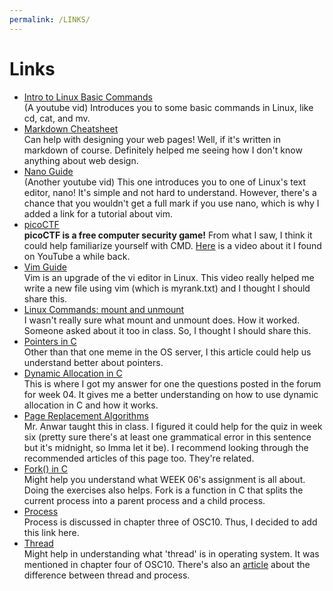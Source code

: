 ```yaml
---
permalink: /LINKS/
---
```


# Links
- [Intro to Linux Basic Commands](https://www.youtube.com/watch?v=BMGixkvJ-6w) <br>
(A youtube vid) Introduces you to some basic commands in Linux, like cd, cat, and mv.
- [Markdown Cheatsheet](https://enterprise.github.com/downloads/en/markdown-cheatsheet.pdf) <br>
Can help with designing your web pages! Well, if it's written in markdown of course. Definitely helped me seeing how I don't know anything about web design.
- [Nano Guide](https://www.youtube.com/watch?v=Jf0ZJZJ8jlI) <br>
(Another youtube vid) This one introduces you to one of Linux's text editor, nano! It's simple and not hard to understand. However, there's a chance that you wouldn't get a full mark if you use nano, which is why I added a link for a tutorial about vim.
- [picoCTF](https://picoctf.org/) <br>
__picoCTF is a free computer security game!__ From what I saw, I think it could help familiarize yourself with CMD. [Here](https://youtu.be/P07NH5F-t3s) is a video about it I found on YouTube a while back.
- [Vim Guide](https://www.youtube.com/watch?v=bVwgwaDmZp4) <br>
Vim is an upgrade of the vi editor in Linux. This video really helped me write a new file using vim (which is myrank.txt) and I thought I should share this.
- [Linux Commands: mount and unmount](https://www.computerhope.com/unix/umount.htm) <br>
I wasn't really sure what mount and unmount does. How it worked. Someone asked about it too in class. So, I thought I should share this.
- [Pointers in C](https://www.geeksforgeeks.org/pointers-in-c-and-c-set-1-introduction-arithmetic-and-array/) <br>
Other than that one meme in the OS server, I this article could help us understand better about pointers.
- [Dynamic Allocation in C](https://www.geeksforgeeks.org/dynamic-memory-allocation-in-c-using-malloc-calloc-free-and-realloc/) <br>
This is where I got my answer for one the questions posted in the forum for week 04. It gives me a better understanding on how to use dynamic allocation in C and how it works.
- [Page Replacement Algorithms](https://www.geeksforgeeks.org/page-replacement-algorithms-in-operating-systems/) <br>
Mr. Anwar taught this in class. I figured it could help for the quiz in week six (pretty sure there's at least one grammatical error in this sentence but it's midnight, so Imma let it be). I recommend looking through the recommended articles of this page too. They're related.
- [Fork() in C](https://www.geeksforgeeks.org/fork-system-call/) <br>
Might help you understand what WEEK 06's assignment is all about. Doing the exercises also helps. Fork is a function in C that splits the current process into a parent process and a child process.
- [Process](https://www.geeksforgeeks.org/introduction-of-process-management/) <br>
Process is discussed in chapter three of OSC10. Thus, I decided to add this link here.
- [Thread](https://www.geeksforgeeks.org/thread-in-operating-system/) <br>
Might help in understanding what 'thread' is in operating system. It was mentioned in chapter four of OSC10. There's also an [article](https://www.geeksforgeeks.org/difference-between-process-and-thread/) about the difference between thread and process.
